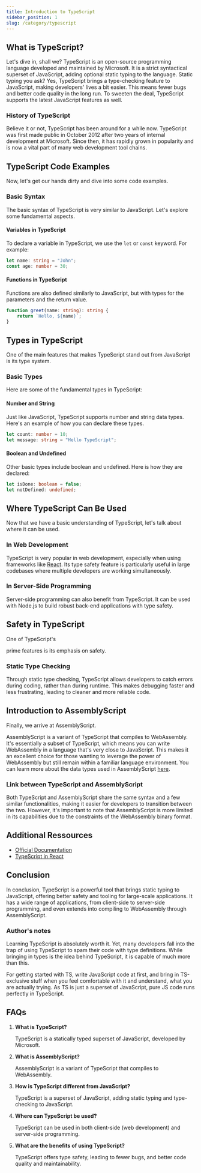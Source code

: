 ```yaml
---
title: Introduction to TypeScript
sidebar_position: 1
slug: /category/typescript
---
```



##  What is TypeScript? 

Let's dive in, shall we? TypeScript is an open-source programming language developed and maintained by Microsoft. It is a strict syntactical superset of JavaScript, adding optional static typing to the language. Static typing you ask? Yes, TypeScript brings a type-checking feature to JavaScript, making developers' lives a bit easier. This means fewer bugs and better code quality in the long run. To sweeten the deal, TypeScript supports the latest JavaScript features as well.

###  History of TypeScript 

Believe it or not, TypeScript has been around for a while now. TypeScript was first made public in October 2012 after two years of internal development at Microsoft. Since then, it has rapidly grown in popularity and is now a vital part of many web development tool chains.

##  TypeScript Code Examples 

Now, let's get our hands dirty and dive into some code examples. 

###  Basic Syntax 

The basic syntax of TypeScript is very similar to JavaScript. Let's explore some fundamental aspects.

####  Variables in TypeScript 

To declare a variable in TypeScript, we use the `let` or `const` keyword. For example:

```typescript
let name: string = "John";
const age: number = 30;
```
####  Functions in TypeScript 

Functions are also defined similarly to JavaScript, but with types for the parameters and the return value.

```typescript
function greet(name: string): string {
    return `Hello, ${name}`;
}
```

##  Types in TypeScript 

One of the main features that makes TypeScript stand out from JavaScript is its type system.

###  Basic Types 

Here are some of the fundamental types in TypeScript:

####  Number and String 

Just like JavaScript, TypeScript supports number and string data types. Here's an example of how you can declare these types.

```typescript
let count: number = 10;
let message: string = "Hello TypeScript";
```

####  Boolean and Undefined 

Other basic types include boolean and undefined. Here is how they are declared:

```typescript
let isDone: boolean = false;
let notDefined: undefined;
```

##  Where TypeScript Can Be Used 

Now that we have a basic understanding of TypeScript, let's talk about where it can be used.

###  In Web Development 

TypeScript is very popular in web development, especially when using frameworks like [React](/category/typescript-react). Its type safety feature is particularly useful in large codebases where multiple developers are working simultaneously.

###  In Server-Side Programming 

Server-side programming can also benefit from TypeScript. It can be used with Node.js to build robust back-end applications with type safety.

##  Safety in TypeScript 

One of TypeScript's

 prime features is its emphasis on safety.

###  Static Type Checking 

Through static type checking, TypeScript allows developers to catch errors during coding, rather than during runtime. This makes debugging faster and less frustrating, leading to cleaner and more reliable code.

##  Introduction to AssemblyScript 

Finally, we arrive at AssemblyScript. 

AssemblyScript is a variant of TypeScript that compiles to WebAssembly. It's essentially a subset of TypeScript, which means you can write WebAssembly in a language that's very close to JavaScript. This makes it an excellent choice for those wanting to leverage the power of WebAssembly but still remain within a familiar language environment. You can learn more about the data types used in AssemblyScript [here](/assemblyscript/data-types).

###  Link between TypeScript and AssemblyScript 

Both TypeScript and AssemblyScript share the same syntax and a few similar functionalities, making it easier for developers to transition between the two. However, it's important to note that AssemblyScript is more limited in its capabilities due to the constraints of the WebAssembly binary format.


## Additional Ressources

-  [Official Documentation](https://www.typescriptlang.org/docs/)
-  [TypeScript in React](https://www.typescriptlang.org/docs/handbook/react.html)



## Conclusion 

In conclusion, TypeScript is a powerful tool that brings static typing to JavaScript, offering better safety and tooling for large-scale applications. It has a wide range of applications, from client-side to server-side programming, and even extends into compiling to WebAssembly through AssemblyScript.

### Author's notes

Learning TypeScript is absolutely worth it.
Yet, many developers fall into the trap of using TypeScript to spam their code with type definitions. While bringing in
types is the idea behind TypeScript, it is capable of much more than this.

For getting started with TS, write JavaScript code at first, and bring in TS-exclusive stuff when you feel comfortable with it and understand, what
you are actually trying. As TS is just a superset of JavaScript, pure JS code runs perfectly in TypeScript.



## FAQs

1. **What is TypeScript?**

   TypeScript is a statically typed superset of JavaScript, developed by Microsoft.

2. **What is AssemblyScript?**

   AssemblyScript is a variant of TypeScript that compiles to WebAssembly.

3. **How is TypeScript different from JavaScript?**

   TypeScript is a superset of JavaScript, adding static typing and type-checking to JavaScript.

4. **Where can TypeScript be used?**

   TypeScript can be used in both client-side (web development) and server-side programming.

5. **What are the benefits of using TypeScript?**

   TypeScript offers type safety, leading to fewer bugs, and better code quality and maintainability.

